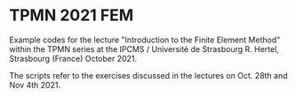 # TPMN 2021 FEM
Example codes for the lecture "Introduction to the Finite Element Method" within the TPMN series at the IPCMS / Université de Strasbourg 
R. Hertel, Strasbourg (France) October 2021.


The scripts refer to the exercises discussed in the lectures on Oct. 28th and Nov 4th 2021.
